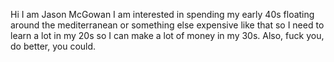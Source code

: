 Hi I am Jason McGowan
I am interested in spending my early 40s floating around the mediterranean or something else expensive like that so I need to learn a lot in my 20s so I can make a lot of money in my 30s.
Also, fuck you, do better, you could.

